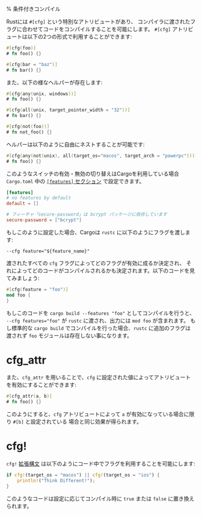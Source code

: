 % 条件付きコンパイル
<!-- % Conditional Compilation -->

<!-- Rust has a special attribute, `#[cfg]`, which allows you to compile code -->
<!-- based on a flag passed to the compiler. It has two forms: -->
Rustには `#[cfg]` という特別なアトリビュートがあり、
コンパイラに渡されたフラグに合わせてコードをコンパイルすることを可能にします。
`#[cfg]` アトリビュートは以下の2つの形式で利用することができます:

```rust
#[cfg(foo)]
# fn foo() {}

#[cfg(bar = "baz")]
# fn bar() {}
```

<!-- They also have some helpers: -->
また、以下の様なヘルパーが存在します:

```rust
#[cfg(any(unix, windows))]
# fn foo() {}

#[cfg(all(unix, target_pointer_width = "32"))]
# fn bar() {}

#[cfg(not(foo))]
# fn not_foo() {}
```

<!-- These can nest arbitrarily: -->
ヘルパーは以下のように自由にネストすることが可能です:

```rust
#[cfg(any(not(unix), all(target_os="macos", target_arch = "powerpc")))]
# fn foo() {}
```

<!-- As for how to enable or disable these switches, if you’re using Cargo, -->
<!-- they get set in the [`[features]` section][features] of your `Cargo.toml`: -->
このようなスイッチの有効・無効の切り替えはCargoを利用している場合 `Cargo.toml` 中の [`[features]` セクション][features] で設定できます。

[features]: http://doc.crates.io/manifest.html#the-features-section

```toml
[features]
# no features by default
default = []

# フィーチャ「secure-password」は bcrypt パッケージに依存しています
secure-password = ["bcrypt"]
```

<!-- When you do this, Cargo passes along a flag to `rustc`: -->
もしこのように設定した場合、Cargoは `rustc` に以下のようにフラグを渡します:

```text
--cfg feature="${feature_name}"
```

<!-- The sum of these `cfg` flags will determine which ones get activated, and -->
<!-- therefore, which code gets compiled. Let’s take this code: -->
渡されたすべての `cfg` フラグによってどのフラグが有効に成るか決定され、
それによってどのコードがコンパイルされるかも決定されます。以下のコードを見てみましょう:

```rust
#[cfg(feature = "foo")]
mod foo {
}
```

<!-- If we compile it with `cargo build --features "foo"`, it will send the `--cfg -->
<!-- feature="foo"` flag to `rustc`, and the output will have the `mod foo` in it. -->
<!-- If we compile it with a regular `cargo build`, no extra flags get passed on, -->
<!-- and so, no `foo` module will exist. -->
もしこのコードを `cargo build --features "foo"` としてコンパイルを行うと、
`--cfg features="foo"` が `rustc` に渡され、出力には `mod foo` が含まれます。
もし標準的な `cargo build` でコンパイルを行った場合、`rustc` に追加のフラグは渡されず `foo` モジュールは存在しない事になります。

# cfg_attr

<!-- You can also set another attribute based on a `cfg` variable with `cfg_attr`: -->
また、`cfg_attr` を用いることで、`cfg` に設定された値によってアトリビュートを有効にすることができます:

```rust
#[cfg_attr(a, b)]
# fn foo() {}
```

<!-- Will be the same as `#[b]` if `a` is set by `cfg` attribute, and nothing otherwise. -->
このようにすると、`cfg` アトリビュートによって `a` が有効になっている場合に限り `#[b]` と設定されている
場合と同じ効果が得られます。

# cfg!

<!-- The `cfg!` [syntax extension][compilerplugins] lets you use these kinds of flags -->
<!-- elsewhere in your code, too: -->
`cfg!` [拡張構文][compilerplugins] は以下のようにコード中でフラグを利用することを可能にします:

```rust
if cfg!(target_os = "macos") || cfg!(target_os = "ios") {
    println!("Think Different!");
}
```

[compilerplugins]: compiler-plugins.html

<!-- These will be replaced by a `true` or `false` at compile-time, depending on the -->
<!-- configuration settings. -->

このようなコードは設定に応じてコンパイル時に `true` または `false` に置き換えられます。
